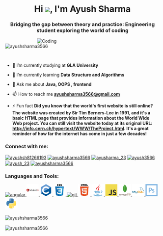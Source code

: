 <h1 align="center">Hi <span><img width="36px" src="https://github.com/claytonjhamilton/claytonjhamilton/blob/main/images/waving_hand.gif"></span>, I'm Ayush Sharma</h1>
<h3 align="center">Bridging the gap between theory and practice: Engineering student exploring the world of coding</h3>
<img align="right" alt="Coding" width="400" src="https://cdn.dribbble.com/users/1162077/screenshots/3848914/programmer.gif"

<p align="left"> <img src="https://komarev.com/ghpvc/?username=ayushsharma3566&label=Profile%20views&color=0e75b6&style=flat" alt="ayushsharma3566" /> </p>
  
  <br>

- 🔭 I’m currently studying at **GLA University**

- 🌱 I’m currently learning **Data Structure and Algorithms**

- 💬 Ask me about **Java, OOPS , frontend**

- 📫 How to reach me **ayushsharma3566@gmail.com**

- ⚡ Fun fact **Did you know that the world's first website is still online? The website was created by Sir Tim Berners-Lee in 1991, and it's a basic HTML page that provides information about the World Wide Web project. You can still visit the website today at its original URL: http://info.cern.ch/hypertext/WWW/TheProject.html. It's a great reminder of how far the internet has come in just a few decades!**

<h3 align="left">Connect with me:</h3>
<p align="left">
<a href="https://twitter.com/ayushsh81266193" target="blank"><img align="center" src="https://raw.githubusercontent.com/rahuldkjain/github-profile-readme-generator/master/src/images/icons/Social/twitter.svg" alt="ayushsh81266193" height="30" width="40" /></a>
<a href="https://linkedin.com/in/ayushsharma3566" target="blank"><img align="center" src="https://raw.githubusercontent.com/rahuldkjain/github-profile-readme-generator/master/src/images/icons/Social/linked-in-alt.svg" alt="ayushsharma3566" height="30" width="40" /></a>
<a href="https://instagram.com/ayusharma_23" target="blank"><img align="center" src="https://raw.githubusercontent.com/rahuldkjain/github-profile-readme-generator/master/src/images/icons/Social/instagram.svg" alt="ayusharma_23" height="30" width="40" /></a>
<a href="https://www.codechef.com/users/ayush3566" target="blank"><img align="center" src="https://cdn.jsdelivr.net/npm/simple-icons@3.1.0/icons/codechef.svg" alt="ayush3566" height="30" width="40" /></a>
<a href="https://www.leetcode.com/ayush_23" target="blank"><img align="center" src="https://raw.githubusercontent.com/rahuldkjain/github-profile-readme-generator/master/src/images/icons/Social/leet-code.svg" alt="ayush_23" height="30" width="40" /></a>
<a href="https://auth.geeksforgeeks.org/user/ayushsharma3566" target="blank"><img align="center" src="https://raw.githubusercontent.com/rahuldkjain/github-profile-readme-generator/master/src/images/icons/Social/geeks-for-geeks.svg" alt="ayushsharma3566" height="30" width="40" /></a>
</p>

<h3 align="left">Languages and Tools:</h3>
<p align="left"> <a href="https://angular.io" target="_blank" rel="noreferrer"> <img src="https://angular.io/assets/images/logos/angular/angular.svg" alt="angular" width="40" height="40"/> </a> <a href="https://angular.io" target="_blank" rel="noreferrer"> <img src="https://raw.githubusercontent.com/devicons/devicon/master/icons/angularjs/angularjs-original-wordmark.svg" alt="angularjs" width="40" height="40"/> </a> <a href="https://www.cprogramming.com/" target="_blank" rel="noreferrer"> <img src="https://raw.githubusercontent.com/devicons/devicon/master/icons/c/c-original.svg" alt="c" width="40" height="40"/> </a> <a href="https://www.w3schools.com/css/" target="_blank" rel="noreferrer"> <img src="https://raw.githubusercontent.com/devicons/devicon/master/icons/css3/css3-original-wordmark.svg" alt="css3" width="40" height="40"/> </a> <a href="https://git-scm.com/" target="_blank" rel="noreferrer"> <img src="https://www.vectorlogo.zone/logos/git-scm/git-scm-icon.svg" alt="git" width="40" height="40"/> </a> <a href="https://www.w3.org/html/" target="_blank" rel="noreferrer"> <img src="https://raw.githubusercontent.com/devicons/devicon/master/icons/html5/html5-original-wordmark.svg" alt="html5" width="40" height="40"/> </a> <a href="https://www.java.com" target="_blank" rel="noreferrer"> <img src="https://raw.githubusercontent.com/devicons/devicon/master/icons/java/java-original.svg" alt="java" width="40" height="40"/> </a> <a href="https://developer.mozilla.org/en-US/docs/Web/JavaScript" target="_blank" rel="noreferrer"> <img src="https://raw.githubusercontent.com/devicons/devicon/master/icons/javascript/javascript-original.svg" alt="javascript" width="40" height="40"/> </a> <a href="https://www.mongodb.com/" target="_blank" rel="noreferrer"> <img src="https://raw.githubusercontent.com/devicons/devicon/master/icons/mongodb/mongodb-original-wordmark.svg" alt="mongodb" width="40" height="40"/> </a> <a href="https://www.mysql.com/" target="_blank" rel="noreferrer"> <img src="https://raw.githubusercontent.com/devicons/devicon/master/icons/mysql/mysql-original-wordmark.svg" alt="mysql" width="40" height="40"/> </a> <a href="https://www.photoshop.com/en" target="_blank" rel="noreferrer"> <img src="https://raw.githubusercontent.com/devicons/devicon/master/icons/photoshop/photoshop-line.svg" alt="photoshop" width="40" height="40"/> </a> <a href="https://www.python.org" target="_blank" rel="noreferrer"> <img src="https://raw.githubusercontent.com/devicons/devicon/master/icons/python/python-original.svg" alt="python" width="40" height="40"/> </a> </p>

<p><img align="center" src="https://github-readme-stats.vercel.app/api/top-langs?username=ayushsharma3566&show_icons=true&locale=en&layout=compact" alt="ayushsharma3566" /></p>

<p><img align="center" src="https://github-readme-streak-stats.herokuapp.com/?user=ayushsharma3566&" alt="ayushsharma3566" /></p>
